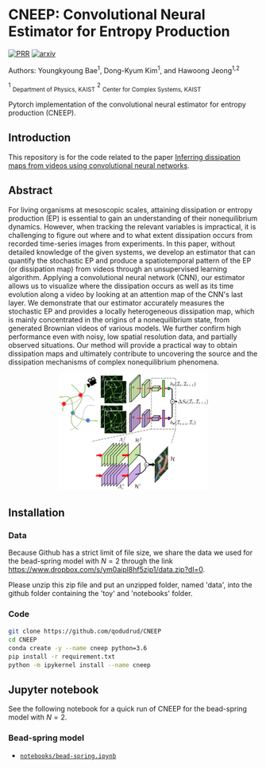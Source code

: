 # CNEEP: Convolutional Neural Estimator for Entropy Production

[![PRR](http://img.shields.io/badge/PRR-Phys.Rev.Research6.015062-CCDDF6)](https://journals.aps.org/prresearch/abstract/10.1103/PhysRevResearch.4.033094)
[![arxiv](https://img.shields.io/badge/arXiv-2106.15108-B31B1B)](https://arxiv.org/abs/2106.15108)

Authors: Youngkyoung Bae<sup>1</sup>, Dong-Kyum Kim<sup>1</sup>, and Hawoong Jeong<sup>1,2</sup><br>

<sup>1</sup> <sub>Department of Physics, KAIST</sub>
<sup>2</sup> <sub>Center for Complex Systems, KAIST</sub>

Pytorch implementation of the convolutional neural estimator for entropy production (CNEEP).


## Introduction

This repository is for the code related to the paper [Inferring dissipation maps from videos using convolutional neural networks](https://journals.aps.org/prresearch/abstract/10.1103/PhysRevResearch.4.033094).

## Abstract

For living organisms at mesoscopic scales, attaining dissipation or entropy production (EP) is essential to gain an understanding of their nonequilibrium dynamics. However, when tracking the relevant variables is impractical, it is challenging to figure out where and to what extent dissipation occurs from recorded time-series images from experiments. In this paper, without detailed knowledge of the given systems, we develop an estimator that can quantify the stochastic EP and produce a spatiotemporal pattern of the EP (or dissipation map) from videos through an unsupervised learning algorithm. Applying a convolutional neural network (CNN), our estimator allows us to visualize where the dissipation occurs as well as its time evolution along a video by looking at an attention map of the CNN's last layer. We demonstrate that our estimator accurately measures the stochastic EP and provides a locally heterogeneous dissipation map, which is mainly concentrated in the origins of a nonequilibrium state, from generated Brownian videos of various models. We further confirm high performance even with noisy, low spatial resolution data, and partially observed situations. Our method will provide a practical way to obtain dissipation maps and ultimately contribute to uncovering the source and the dissipation mechanisms of complex nonequilibrium phenomena.

<center><img src="fig1.png" width="60%"/></center>

## Installation

### Data

Because Github has a strict limit of file size, we share the data we used for the bead-spring model with $N=2$ through the link https://www.dropbox.com/s/ym0aipl8hf5zip1/data.zip?dl=0.

Please unzip this zip file and put an unzipped folder, named 'data', into the github folder containing the 'toy' and 'notebooks' folder.

### Code

```bash
git clone https://github.com/qodudrud/CNEEP
cd CNEEP
conda create -y --name cneep python=3.6
pip install -r requirement.txt
python -m ipykernel install --name cneep
```

## Jupyter notebook

See the following notebook for a quick run of CNEEP for the bead-spring model with $N=2$.

### Bead-spring model
* [`notebooks/bead-spring.ipynb`](notebooks/bead-spring.ipynb)

